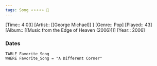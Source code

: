 ```yaml
---
tags: Song ⭐⭐⭐⭐⭐ 💛
---
```

[Time:: 4:03]
[Artist:: [[George Michael]] ]
[Genre:: Pop]
[Played:: 43]
[Album:: [[Music from the Edge of Heaven (2006)]]]
[Year:: 2006]
### Dates
````dataview
TABLE Favorite_Song
WHERE Favorite_Song = "A Different Corner"
````